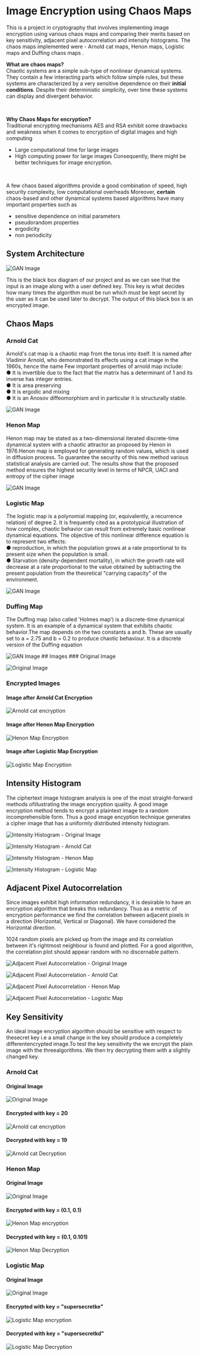 # Image Encryption using Chaos Maps
This is a project in cryptography that involves implementing image encryption using various chaos maps and comparing their merits based on key sensitivity, adjacent pixel autocorrelation and intensity histograms. The chaos maps implemented were - Arnold cat maps, Henon maps, Logistic maps and Duffing chaos maps .
<br>

<b> What are chaos maps? </b>
<br>
Chaotic systems are a simple sub-type of nonlinear dynamical systems. They contain a few interacting parts which follow simple rules, but these systems are characterized by a very sensitive dependence on their **initial conditions**. Despite their deterministic simplicity, over time these systems can display and divergent behavior.

<br>

**Why Chaos Maps for encryption?**
<br>
Traditional encrypting mechanisms AES and RSA exhibit some drawbacks
and weakness when it comes to encryption of digital images 
  and high computing

*   Large computational time for large images
*   High computing power for large images
Consequently, there might be better techniques for image encryption.

<br>

A few chaos based algorithms provide a good combination of speed, high security complexity, low computational overheads 
Moreover, **certain** chaos-based and other dynamical systems based algorithms have many important properties such as 

*   sensitive dependence on initial parameters
*   pseudorandom properties
*   ergodicity
*   non periodicity
<h2>System Architecture</h2>
<img src="Data/main_arch.png" alt="GAN Image">
<p>This is the black box diagram of our project and as we can see that the input is an image along with a user defined key. This key is what decides how many times the algorithm must be run which must be kept secret by the user as it can be used later to decrypt. The output of this black box is an encrypted image.</p>
<h2> Chaos Maps </h2>
<h3> Arnold Cat </h3>
<p>Arnold's cat map is a chaotic map from the torus into itself. It is named after Vladimir Arnold, who demonstrated its effects using a cat image in the 1960s, hence the name
Few important properties of arnold map include:<br>
●	It is invertible due to the fact that the matrix has a determinant of 1 and its inverse has integer entries.<br>
●	It is area preserving<br>
●	It is ergodic and mixing<br>
●	It is an Anosov diffeomorphism and in particular it is structurally stable.<br></p>
<img src="Data/chaos_arch.png" alt="GAN Image">
<h3> Henon Map </h3>
<p>Henon map may be stated as a two-dimensional iterated discrete-time dynamical system with a chaotic attractor as proposed by Henon in 1976.Henon map is employed for generating random values, which is used in diffusion process. To guarantee the security of this new method various statistical analysis are carried out. The results show that the proposed method ensures the highest security level in terms of NPCR, UACI and entropy of the cipher image</p>
<img src="Data/henon_arch.png" alt="GAN Image">
<h3> Logistic Map</h3>
<p>The logistic map is a polynomial mapping (or, equivalently, a recurrence relation) of degree 2. It is frequently cited as a prototypical illustration of how complex, chaotic behavior can result from extremely basic nonlinear dynamical equations. The objective of this nonlinear difference equation is to represent two effects:<br>
●	reproduction, in which the population grows at a rate proportional to its present size when the population is small.<br>
●	Starvation (density-dependent mortality), in which the growth rate will decrease at a rate proportional to the value obtained by subtracting the present population from the theoretical "carrying capacity" of the environment.</p>
<img src="Data/l_arch.png" alt="GAN Image">
<h3> Duffing Map </h3>
<p>The Duffing map (also called 'Holmes map') is a discrete-time dynamical system. It is an example of a dynamical system that exhibits chaotic behavior.The map depends on the two constants a and b. These are usually set to a = 2.75 and b = 0.2 to produce chaotic behaviour. It is a discrete version of the Duffing equation</p>
<img src="Data/duffing_arch.png" alt="GAN Image">
## Images
### Original Image

![Original Image](Data/testa.jpeg)


### Encrypted Images

#### Image after Arnold Cat Encryption

![Arnold cat encryption](graphs/arnoldcatencryption.png )
#### Image after Henon Map Encryption

![Henon Map Encryption](graphs/henonencryption.png )
#### Image after Logistic Map Encryption

![Logistic Map Encryption](graphs/logisticencryption.png)

## Intensity Histogram

The ciphertext image histogram analysis is one of the most straight-forward methods ofillustrating the image encryption quality. A good image encryption method tends to encrypt a plaintext image to a random incomprehensible form. Thus a good image encyption technique generates a cipher image that has a uniformly distributed intensity histogram.

![Intensity Histogram - Original Image](graphs/arnoldcathist.png)

![Intensity Histogram - Arnold Cat](graphs/arnoldcatencryptionhist.png)

![Intensity Histogram - Henon Map](graphs/henonencryptionhist.png)

![Intensity Histogram - Logistic Map](graphs/logisticencryptionhist.png)

## Adjacent Pixel Autocorrelation

Since images exhibit high information redundancy, it is desirable to have an encryption algorithm that breaks this redundancy. Thus as a metric of encryption performance we find the correlation between adjacent pixels in a direction (Horizontal, Vertical or Diagonal). We have considered the Horizontal direction. 

1024 random pixels are picked up from the image and its correlation between it's rightmost neighbour is found and plotted. For a good algorithm, the correlation plot should appear random with no discernable pattern.

![Adjacent Pixel Autocorrelation - Original Image](graphs/arnoldcatauto.png)

![Adjacent Pixel Autocorrelation - Arnold Cat](graphs/arnoldcatencryptionauto.png)

![Adjacent Pixel Autocorrelation - Henon Map](graphs/henonencryptionauto.png) 

![Adjacent Pixel Autocorrelation - Logistic Map](graphs/logisticencryptionauto.png)

## Key Sensitivity
An ideal image encryption algorithm should be sensitive with respect to thesecret key i.e a small change in the key should produce a completely differentencrypted image.To test the key sensitivity the we encrypt the plain image with the threealgorithms. We then try decrypting them with a slightly changed key.
### Arnold Cat
#### Original Image

![Original Image](graphs/orig.png)

#### Encrypted with key = 20
![Arnold cat encryption](graphs/arn20.png)

#### Decrypted with key = 19

![Arnold cat Decryption](graphs/arn19.png)

### Henon Map
#### Original Image

![Original Image](graphs/orig.png)

#### Encrypted with key = (0.1, 0.1)
![Henon Map encryption](graphs/hen01.png)

#### Decrypted with key = (0.1, 0.101)

![Henon Map Decryption](graphs/hen0101.png)

### Logistic Map
#### Original Image

![Original Image](graphs/orig.png)

#### Encrypted with key = "supersecretke"
![Logistic Map encryption](graphs/ssk.png)

#### Decrypted with key = "supersecretkd"

![Logistic Map Decryption](graphs/ssk_wrong.png)

